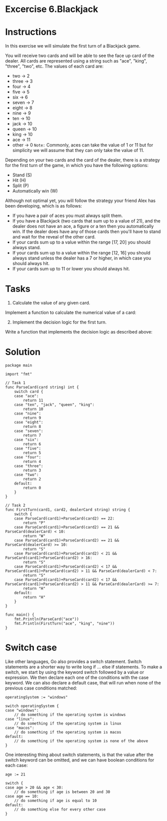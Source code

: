 
# Excercise 6.Blackjack

# Instructions
In this exercise we will simulate the first turn of a Blackjack game.

You will receive two cards and will be able to see the face up card of the dealer. All cards are represented using a string such as "ace", "king", "three", "two", etc. The values of each card are:
- two -> 2
- three -> 3
- four -> 4
- five -> 5
- six -> 6
- seven -> 7
- eight -> 8
- nine -> 9
- ten -> 10
- jack -> 10
- queen -> 10
- king -> 10
- ace -> 11
- other -> 0
`Note:` Commonly, aces can take the value of 1 or 11 but for simplicity we will assume that they can only take the value of 11.

Depending on your two cards and the card of the dealer, there is a strategy for the first turn of the game, in which you have the following options:
- Stand (S)
- Hit (H)
- Split (P)
- Automatically win (W)

Although not optimal yet, you will follow the strategy your friend Alex has been developing, which is as follows:
- If you have a pair of aces you must always split them.
- If you have a Blackjack (two cards that sum up to a value of 21), and the dealer does not have an ace, a figure or a ten then you automatically win. If the dealer does have any of those cards then you'll have to stand and wait for the reveal of the other card.
- If your cards sum up to a value within the range [17, 20] you should always stand.
- If your cards sum up to a value within the range [12, 16] you should always stand unless the dealer has a 7 or higher, in which case you should always hit.
- If your cards sum up to 11 or lower you should always hit.

# Tasks
1. Calculate the value of any given card.

Implement a function to calculate the numerical value of a card:

2. Implement the decision logic for the first turn.

Write a function that implements the decision logic as described above:

# Solution
``` 
package main

import "fmt"

// Task 1
func ParseCard(card string) int {
	switch card {
	case "ace":
		return 11
	case "ten", "jack", "queen", "king":
		return 10
	case "nine":
		return 9
	case "eight":
		return 8
	case "seven":
		return 7
	case "six":
		return 6
	case "five":
		return 5
	case "four":
		return 4
	case "three":
		return 3
	case "two":
		return 2
	default:
		return 0
	}
}

// Task 2
func FirstTurn(card1, card2, dealerCard string) string {
	switch {
	case ParseCard(card1)+ParseCard(card2) == 22:
		return "P"
	case ParseCard(card1)+ParseCard(card2) == 21 && ParseCard(dealerCard) < 10:
		return "W"
	case ParseCard(card1)+ParseCard(card2) == 21 && ParseCard(dealerCard) >= 10:
		return "S"
	case ParseCard(card1)+ParseCard(card2) < 21 && ParseCard(card1)+ParseCard(card2) > 16:
		return "S"
	case ParseCard(card1)+ParseCard(card2) < 17 && ParseCard(card1)+ParseCard(card2) > 11 && ParseCard(dealerCard) < 7:
		return "S"
	case ParseCard(card1)+ParseCard(card2) < 17 && ParseCard(card1)+ParseCard(card2) > 11 && ParseCard(dealerCard) >= 7:
		return "H"
	default:
		return "H"
	}
}

func main() {
	fmt.Println(ParseCard("ace"))
	fmt.Println(FirstTurn("ace", "king", "nine"))
}
```

# Switch case
Like other languages, Go also provides a switch statement. Switch statements are a shorter way to write long if ... else if statements. To make a switch, we start by using the keyword switch followed by a value or expression. We then declare each one of the conditions with the case keyword. We can also declare a default case, that will run when none of the previous case conditions matched:
```
operatingSystem := "windows"

switch operatingSystem {
case "windows":
    // do something if the operating system is windows
case "linux":
    // do something if the operating system is linux
case "macos":
    // do something if the operating system is macos
default:
    // do something if the operating system is none of the above
} 
```

One interesting thing about switch statements, is that the value after the switch keyword can be omitted, and we can have boolean conditions for each case:
```
age := 21

switch {
case age > 20 && age < 30:
    // do something if age is between 20 and 30
case age == 10:
    // do something if age is equal to 10
default:
    // do something else for every other case
}
```


